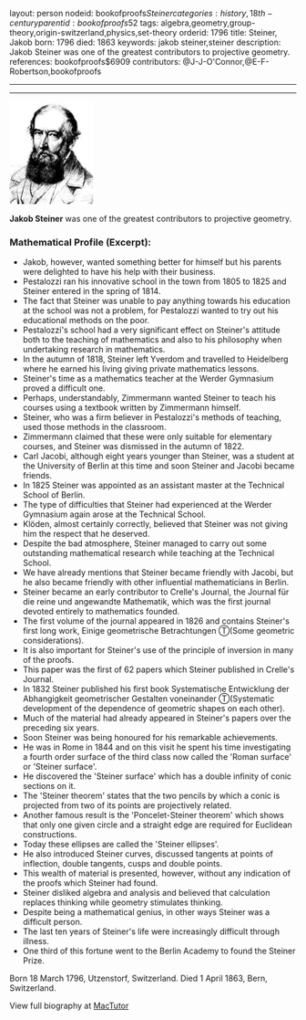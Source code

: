 layout: person
nodeid: bookofproofs$Steiner
categories: history,18th-century
parentid: bookofproofs$52
tags: algebra,geometry,group-theory,origin-switzerland,physics,set-theory
orderid: 1796
title: Steiner, Jakob
born: 1796
died: 1863
keywords: jakob steiner,steiner
description: Jakob Steiner was one of the greatest contributors to projective geometry.
references: bookofproofs$6909
contributors: @J-J-O'Connor,@E-F-Robertson,bookofproofs

---



---

![Steiner.jpg](https://github.com/bookofproofs/bookofproofs.github.io/blob/main/_sources/_assets/images/portraits/Steiner.jpg?raw=true)

**Jakob Steiner** was one of the greatest contributors to projective geometry.

### Mathematical Profile (Excerpt):
* Jakob, however, wanted something better for himself but his parents were delighted to have his help with their business.
* Pestalozzi ran his innovative school in the town from 1805 to 1825 and Steiner entered in the spring of 1814.
* The fact that Steiner was unable to pay anything towards his education at the school was not a problem, for Pestalozzi wanted to try out his educational methods on the poor.
* Pestalozzi's school had a very significant effect on Steiner's attitude both to the teaching of mathematics and also to his philosophy when undertaking research in mathematics.
* In the autumn of 1818, Steiner left Yverdom and travelled to Heidelberg where he earned his living giving private mathematics lessons.
* Steiner's time as a mathematics teacher at the Werder Gymnasium proved a difficult one.
* Perhaps, understandably, Zimmermann wanted Steiner to teach his courses using a textbook written by Zimmermann himself.
* Steiner, who was a firm believer in Pestalozzi's methods of teaching, used those methods in the classroom.
* Zimmermann claimed that these were only suitable for elementary courses, and Steiner was dismissed in the autumn of 1822.
* Carl Jacobi, although eight years younger than Steiner, was a student at the University of Berlin at this time and soon Steiner and Jacobi became friends.
* In 1825 Steiner was appointed as an assistant master at the Technical School of Berlin.
* The type of difficulties that Steiner had experienced at the Werder Gymnasium again arose at the Technical School.
* Klöden, almost certainly correctly, believed that Steiner was not giving him the respect that he deserved.
* Despite the bad atmosphere, Steiner managed to carry out some outstanding mathematical research while teaching at the Technical School.
* We have already mentions that Steiner became friendly with Jacobi, but he also became friendly with other influential mathematicians in Berlin.
* Steiner became an early contributor to Crelle's Journal, the Journal für die reine und angewandte Mathematik, which was the first journal devoted entirely to mathematics founded.
* The first volume of the journal appeared in 1826 and contains Steiner's first long work, Einige geometrische Betrachtungen Ⓣ(Some geometric considerations).
* It is also important for Steiner's use of the principle of inversion in many of the proofs.
* This paper was the first of 62 papers which Steiner published in Crelle's Journal.
* In 1832 Steiner published his first book Systematische Entwicklung der Abhangigkeit geometrischer Gestalten voneinander Ⓣ(Systematic development of the dependence of geometric shapes on each other).
* Much of the material had already appeared in Steiner's papers over the preceding six years.
* Soon Steiner was being honoured for his remarkable achievements.
* He was in Rome in 1844 and on this visit he spent his time investigating a fourth order surface of the third class now called the 'Roman surface' or 'Steiner surface'.
* He discovered the 'Steiner surface' which has a double infinity of conic sections on it.
* The 'Steiner theorem' states that the two pencils by which a conic is projected from two of its points are projectively related.
* Another famous result is the 'Poncelet-Steiner theorem' which shows that only one given circle and a straight edge are required for Euclidean constructions.
* Today these ellipses are called the 'Steiner ellipses'.
* He also introduced Steiner curves, discussed tangents at points of inflection, double tangents, cusps and double points.
* This wealth of material is presented, however, without any indication of the proofs which Steiner had found.
* Steiner disliked algebra and analysis and believed that calculation replaces thinking while geometry stimulates thinking.
* Despite being a mathematical genius, in other ways Steiner was a difficult person.
* The last ten years of Steiner's life were increasingly difficult through illness.
* One third of this fortune went to the Berlin Academy to found the Steiner Prize.

Born 18 March 1796, Utzenstorf, Switzerland. Died 1 April 1863, Bern, Switzerland.

View full biography at [MacTutor](https://mathshistory.st-andrews.ac.uk/Biographies/Steiner/)
